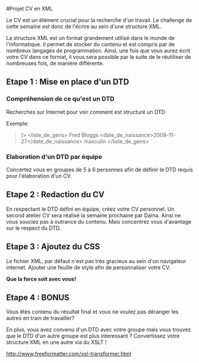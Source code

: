 #Projet CV en XML

Le CV est un élément crucial pour la recherche d'un travail.
Le challenge de cette semaine est donc de l'écrire au sein d'une structure XML. 

La structure XML est un format grandement utilisé dans le monde de l'informatique. Il permet de stocker du contenu et est compris par de nombreux langages de programmation. Ainsi, une fois que vous aurez écrit votre CV dans ce format, il vous sera possible par la suite de le réutiliser de nombreuses fois, de manière différente.


## Etape 1 : Mise en place d'un DTD

### Compréhension de ce qu'est un DTD
Recherches sur Internet pour voir comment est structuré un DTD

Exemple:
>	<?xml version="1.0" encoding="UTF-8" standalone="yes"?>
>	<!DOCTYPE liste_de_gens [
>	 <!ELEMENT liste_de_gens (personne)*>
>	 <!ELEMENT personne (nom, date_de_naissance?, genre?, numero_de_secu?)>
>	 <!ELEMENT nom (#PCDATA)>
>	 <!ELEMENT date_de_naissance (#PCDATA)>
>	 <!ELEMENT genre (#PCDATA | masculin | féminin) "féminin">
>	 <!ELEMENT numero_de_secu (#PCDATA)>
>	]>
>	<liste_de_gens>
>	  <personne>
>	    <nom>Fred Bloggs</nom>
>	    <date_de_naissance>2008-11-27</date_de_naissance>
>	    <genre>masculin</genre>
>	  </personne>
>	</liste_de_gens>

### Elaboration d'un DTD par équipe
Concertez vous en groupes de 5 à 6 personnes afin de définir le DTD requis pour l'élaboration d'un CV.

## Etape 2 :  Redaction du CV
En respectant le DTD défini en équipe, créez votre CV personnel. 
Un second atelier CV sera réalisé la semaine prochaine par Daïna. Ainsi ne vous souciez pas à outrance du contenu. Mais concentrez vous d'avantage sur le respect du DTD.

## Etape 3 : Ajoutez du CSS
Le fichier XML, par défaut n'est pas très gracieux au sein d'un navigateur internet. 
Ajouter une feuille de style afin de personnaliser votre CV. 


**Que la force soit avec vous!**

## Etape 4 : BONUS
Vous êtes contenu du résultat final et vous ne voulez pas déranger les autres en train de travailler? 

En plus, vous avez convenu d'un DTD avec votre groupe mais vous trouvez que le DTD d'un autre groupe est plus interessant ? 
Convertissez votre structure XML en une autre via du XSLT ! 

http://www.freeformatter.com/xsl-transformer.html
